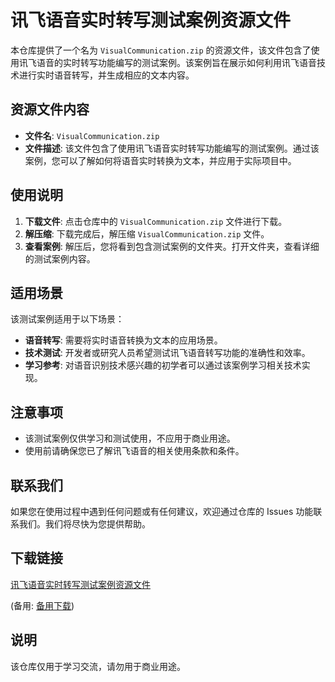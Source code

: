 # 讯飞语音实时转写测试案例资源文件

本仓库提供了一个名为 `VisualCommunication.zip` 的资源文件，该文件包含了使用讯飞语音的实时转写功能编写的测试案例。该案例旨在展示如何利用讯飞语音技术进行实时语音转写，并生成相应的文本内容。

## 资源文件内容

- **文件名**: `VisualCommunication.zip`
- **文件描述**: 该文件包含了使用讯飞语音实时转写功能编写的测试案例。通过该案例，您可以了解如何将语音实时转换为文本，并应用于实际项目中。

## 使用说明

1. **下载文件**: 点击仓库中的 `VisualCommunication.zip` 文件进行下载。
2. **解压缩**: 下载完成后，解压缩 `VisualCommunication.zip` 文件。
3. **查看案例**: 解压后，您将看到包含测试案例的文件夹。打开文件夹，查看详细的测试案例内容。

## 适用场景

该测试案例适用于以下场景：

- **语音转写**: 需要将实时语音转换为文本的应用场景。
- **技术测试**: 开发者或研究人员希望测试讯飞语音转写功能的准确性和效率。
- **学习参考**: 对语音识别技术感兴趣的初学者可以通过该案例学习相关技术实现。

## 注意事项

- 该测试案例仅供学习和测试使用，不应用于商业用途。
- 使用前请确保您已了解讯飞语音的相关使用条款和条件。

## 联系我们

如果您在使用过程中遇到任何问题或有任何建议，欢迎通过仓库的 Issues 功能联系我们。我们将尽快为您提供帮助。

## 下载链接
[讯飞语音实时转写测试案例资源文件](https://pan.quark.cn/s/0d8b4cd8bc30) 

(备用: [备用下载](https://pan.baidu.com/s/1LToXkB0E84zoR8fmjGfH-w?pwd=1234))

## 说明

该仓库仅用于学习交流，请勿用于商业用途。
